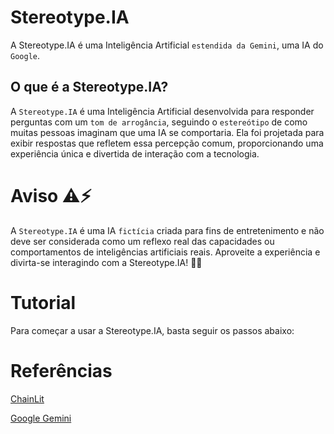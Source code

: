 # Stereotype.IA

A Stereotype.IA é uma Inteligência Artificial `estendida da Gemini`, uma IA do `Google`.

## O que é a Stereotype.IA?

A `Stereotype.IA` é uma Inteligência Artificial desenvolvida para responder perguntas com um `tom de arrogância`, seguindo o `estereótipo` de como muitas pessoas imaginam que uma IA se comportaria. Ela foi projetada para exibir respostas que refletem essa percepção comum, proporcionando uma experiência única e divertida de interação com a tecnologia.

# Aviso ⚠️⚡

A `Stereotype.IA` é uma IA `fictícia` criada para fins de entretenimento e não deve ser considerada como um reflexo real das capacidades ou comportamentos de inteligências artificiais reais. Aproveite a experiência e divirta-se interagindo com a Stereotype.IA! 🤖🎉


# Tutorial

Para começar a usar a Stereotype.IA, basta seguir os passos abaixo:

# Referências

[ChainLit](https://docs.chainlit.io/get-started/overview)

[Google Gemini](https://ai.google.dev/gemini-api/docs?hl=pt-br)